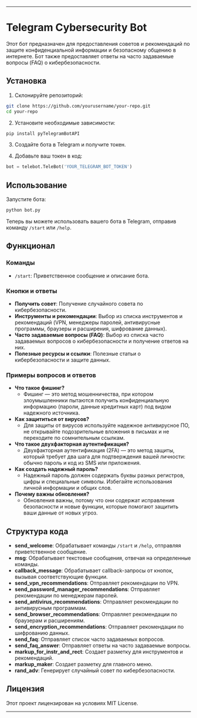 
---

# Telegram Cybersecurity Bot

Этот бот предназначен для предоставления советов и рекомендаций по защите конфиденциальной информации и безопасному общению в интернете. Бот также предоставляет ответы на часто задаваемые вопросы (FAQ) о кибербезопасности.

## Установка

1. Склонируйте репозиторий:

```bash
git clone https://github.com/yourusername/your-repo.git
cd your-repo
```

2. Установите необходимые зависимости:

```bash
pip install pyTelegramBotAPI
```

3. Создайте бота в Telegram и получите токен.

4. Добавьте ваш токен в код:

```python
bot = telebot.TeleBot('YOUR_TELEGRAM_BOT_TOKEN')
```

## Использование

Запустите бота:

```bash
python bot.py
```

Теперь вы можете использовать вашего бота в Telegram, отправив команду `/start` или `/help`.

## Функционал

### Команды

- `/start`: Приветственное сообщение и описание бота.

### Кнопки и ответы

- **Получить совет**: Получение случайного совета по кибербезопасности.
- **Инструменты и рекомендации**: Выбор из списка инструментов и рекомендаций (VPN, менеджеры паролей, антивирусные программы, браузеры и расширения, шифрование данных).
- **Часто задаваемые вопросы (FAQ)**: Выбор из списка часто задаваемых вопросов о кибербезопасности и получение ответов на них.
- **Полезные ресурсы и ссылки**: Полезные статьи о кибербезопасности и защите данных.


### Примеры вопросов и ответов

- **Что такое фишинг?**
    - Фишинг — это метод мошенничества, при котором злоумышленники пытаются получить конфиденциальную информацию (пароли, данные кредитных карт) под видом надежного источника.
- **Как защититься от вирусов?**
    - Для защиты от вирусов используйте надежное антивирусное ПО, не открывайте подозрительные вложения в письмах и не переходите по сомнительным ссылкам.
- **Что такое двухфакторная аутентификация?**
    - Двухфакторная аутентификация (2FA) — это метод защиты, который требует два шага для подтверждения вашей личности: обычно пароль и код из SMS или приложения.
- **Как создать надежный пароль?**
    - Надежный пароль должен содержать буквы разных регистров, цифры и специальные символы. Избегайте использования личной информации и общих слов.
- **Почему важны обновления?**
    - Обновления важны, потому что они содержат исправления безопасности и новые функции, которые помогают защитить ваши данные от новых угроз.

## Структура кода

- **send_welcome**: Обрабатывает команды `/start` и `/help`, отправляя приветственное сообщение.
- **msg**: Обрабатывает текстовые сообщения, отвечая на определенные команды.
- **callback_message**: Обрабатывает callback-запросы от кнопок, вызывая соответствующие функции.
- **send_vpn_recommendations**: Отправляет рекомендации по VPN.
- **send_password_manager_recommendations**: Отправляет рекомендации по менеджерам паролей.
- **send_antivirus_recommendations**: Отправляет рекомендации по антивирусным программам.
- **send_browser_recommendations**: Отправляет рекомендации по браузерам и расширениям.
- **send_encryption_recommendations**: Отправляет рекомендации по шифрованию данных.
- **send_faq**: Отправляет список часто задаваемых вопросов.
- **send_faq_answer**: Отправляет ответы на часто задаваемые вопросы.
- **markup_for_instr_and_rect**: Создает разметку для инструментов и рекомендаций.
- **markup_maker**: Создает разметку для главного меню.
- **rand_adv**: Генерирует случайный совет по кибербезопасности.

## Лицензия

Этот проект лицензирован на условиях MIT License.

---
